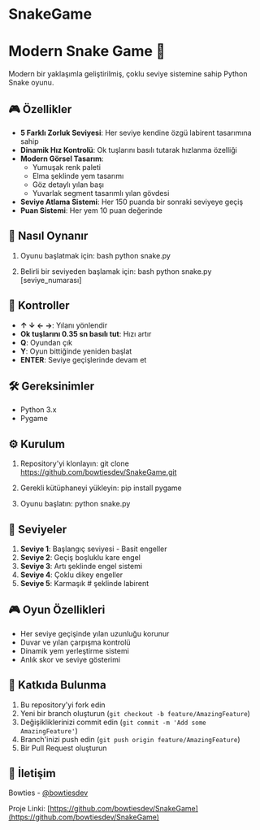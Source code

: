 # SnakeGame
# Modern Snake Game 🐍

Modern bir yaklaşımla geliştirilmiş, çoklu seviye sistemine sahip Python Snake oyunu.

## 🎮 Özellikler

- **5 Farklı Zorluk Seviyesi**: Her seviye kendine özgü labirent tasarımına sahip
- **Dinamik Hız Kontrolü**: Ok tuşlarını basılı tutarak hızlanma özelliği
- **Modern Görsel Tasarım**: 
  - Yumuşak renk paleti
  - Elma şeklinde yem tasarımı
  - Göz detaylı yılan başı
  - Yuvarlak segment tasarımlı yılan gövdesi
- **Seviye Atlama Sistemi**: Her 150 puanda bir sonraki seviyeye geçiş
- **Puan Sistemi**: Her yem 10 puan değerinde

## 🎯 Nasıl Oynanır

1. Oyunu başlatmak için:
bash
python snake.py

2. Belirli bir seviyeden başlamak için:
bash
python snake.py [seviye_numarası]

## 🎹 Kontroller

- **↑ ↓ ← →**: Yılanı yönlendir
- **Ok tuşlarını 0.35 sn basılı tut**: Hızı artır
- **Q**: Oyundan çık
- **Y**: Oyun bittiğinde yeniden başlat
- **ENTER**: Seviye geçişlerinde devam et

## 🛠️ Gereksinimler

- Python 3.x
- Pygame

## ⚙️ Kurulum

1. Repository'yi klonlayın:
git clone https://github.com/bowtiesdev/SnakeGame.git

2. Gerekli kütüphaneyi yükleyin:
pip install pygame

3. Oyunu başlatın:
python snake.py

## 🎯 Seviyeler

1. **Seviye 1**: Başlangıç seviyesi - Basit engeller
2. **Seviye 2**: Geçiş boşluklu kare engel
3. **Seviye 3**: Artı şeklinde engel sistemi
4. **Seviye 4**: Çoklu dikey engeller
5. **Seviye 5**: Karmaşık # şeklinde labirent

## 🎮 Oyun Özellikleri

- Her seviye geçişinde yılan uzunluğu korunur
- Duvar ve yılan çarpışma kontrolü
- Dinamik yem yerleştirme sistemi
- Anlık skor ve seviye gösterimi

## 🤝 Katkıda Bulunma

1. Bu repository'yi fork edin
2. Yeni bir branch oluşturun (`git checkout -b feature/AmazingFeature`)
3. Değişikliklerinizi commit edin (`git commit -m 'Add some AmazingFeature'`)
4. Branch'inizi push edin (`git push origin feature/AmazingFeature`)
5. Bir Pull Request oluşturun


## 🤝 İletişim

Bowties - [@bowtiesdev](https://github.com/bowtiesdev)

Proje Linki: [https://github.com/bowtiesdev/SnakeGame](https://github.com/bowtiesdev/SnakeGame)

